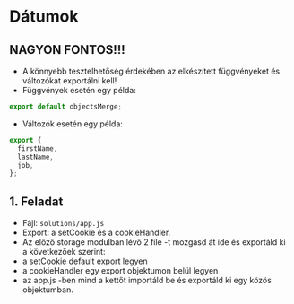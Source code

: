 # Dátumok

## NAGYON FONTOS!!!
- A könnyebb tesztelhetőség érdekében az elkészített függvényeket és változókat 
exportálni kell!
- Függvények esetén egy példa:
```javascript
export default objectsMerge;
```
- Változók esetén egy példa:
```javascript
export {
  firstName,
  lastName,
  job,
};
```

## 1. Feladat
- Fájl: `solutions/app.js`
- Export: a setCookie és a cookieHandler.
- Az előző storage modulban lévő 2 file -t mozgasd át ide és exportáld ki 
a következőek szerint:
- a setCookie default export legyen
- a cookieHandler egy export objektumon belül legyen
- az app.js -ben mind a kettőt importáld be és exportáld ki egy közös 
objektumban.
